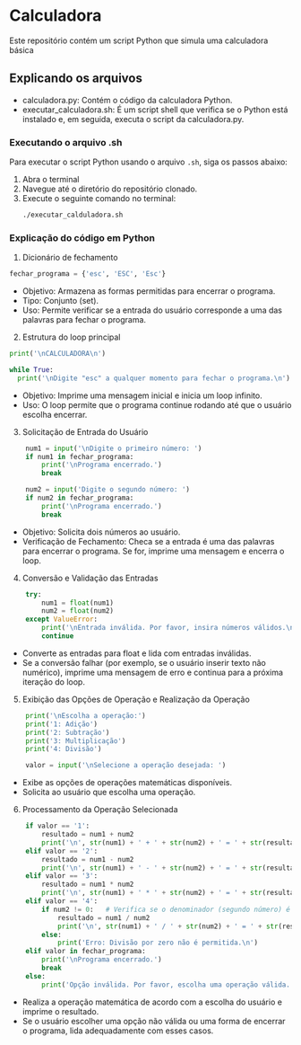 # Calculadora

Este repositório contém um script Python que simula uma calculadora básica

## Explicando os arquivos

- calculadora.py: Contém o código da calculadora Python.
- executar_calculadora.sh: É um script shell que verifica se o Python está instalado e, em seguida, executa o script da calculadora.py.

### Executando o arquivo .sh

Para executar o script Python usando o arquivo `.sh`, siga os passos abaixo:

1. Abra o terminal
2. Navegue até o diretório do repositório clonado.
3. Execute o seguinte comando no terminal:
   ```bash
   ./executar_calduladora.sh

### Explicação do código em Python

1. Dicionário de fechamento
```python
fechar_programa = {'esc', 'ESC', 'Esc'}
```
- Objetivo: Armazena as formas permitidas para encerrar o programa.
- Tipo: Conjunto (set).
- Uso: Permite verificar se a entrada do usuário corresponde a uma das palavras para fechar o programa.

2. Estrutura do loop principal
  ```python
  print('\nCALCULADORA\n')
  
  while True:
    print('\nDigite "esc" a qualquer momento para fechar o programa.\n')
  ```
- Objetivo: Imprime uma mensagem inicial e inicia um loop infinito.
- Uso: O loop permite que o programa continue rodando até que o usuário escolha encerrar.

3. Solicitação de Entrada do Usuário
```python
    num1 = input('\nDigite o primeiro número: ')
    if num1 in fechar_programa:
        print('\nPrograma encerrado.')
        break

    num2 = input('Digite o segundo número: ')
    if num2 in fechar_programa:
        print('\nPrograma encerrado.')
        break
```
- Objetivo: Solicita dois números ao usuário.
- Verificação de Fechamento: Checa se a entrada é uma das palavras para encerrar o programa. Se for, imprime uma mensagem e encerra o loop.

4. Conversão e Validação das Entradas
```python
    try:
        num1 = float(num1)
        num2 = float(num2)
    except ValueError:
        print('\nEntrada inválida. Por favor, insira números válidos.\n')
        continue
```
- Converte as entradas para float e lida com entradas inválidas.
- Se a conversão falhar (por exemplo, se o usuário inserir texto não numérico), imprime uma mensagem de erro e continua para a próxima iteração do loop.

5. Exibição das Opções de Operação e Realização da Operação
```python
    print('\nEscolha a operação:')
    print('1: Adição')
    print('2: Subtração')
    print('3: Multiplicação')
    print('4: Divisão')

    valor = input('\nSelecione a operação desejada: ')
```
- Exibe as opções de operações matemáticas disponíveis.
- Solicita ao usuário que escolha uma operação.

6. Processamento da Operação Selecionada
```python
    if valor == '1':
        resultado = num1 + num2
        print('\n', str(num1) + ' + ' + str(num2) + ' = ' + str(resultado),'\n')
    elif valor == '2':
        resultado = num1 - num2
        print('\n', str(num1) + ' - ' + str(num2) + ' = ' + str(resultado),'\n')
    elif valor == '3':
        resultado = num1 * num2
        print('\n', str(num1) + ' * ' + str(num2) + ' = ' + str(resultado),'\n')
    elif valor == '4':
        if num2 != 0:   # Verifica se o denominador (segundo número) é zero
            resultado = num1 / num2
            print('\n', str(num1) + ' / ' + str(num2) + ' = ' + str(resultado),'\n')
        else:
            print('Erro: Divisão por zero não é permitida.\n')
    elif valor in fechar_programa:
        print('\nPrograma encerrado.')
        break
    else:
        print('Opção inválida. Por favor, escolha uma operação válida.')
```
- Realiza a operação matemática de acordo com a escolha do usuário e imprime o resultado.
- Se o usuário escolher uma opção não válida ou uma forma de encerrar o programa, lida adequadamente com esses casos.
